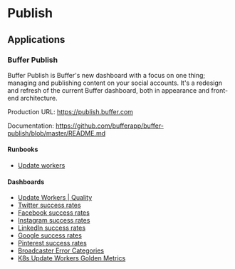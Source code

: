 # Publish

## Applications

### Buffer Publish

Buffer Publish is Buffer's new dashboard with a focus on one thing; managing and publishing content on your social accounts. It's a redesign and refresh of the current Buffer dashboard, both in appearance and front-end architecture.

Production URL: https://publish.buffer.com

Documentation: https://github.com/bufferapp/buffer-publish/blob/master/README.md

#### Runbooks

* [Update workers](/runbooks/update-workers.md)

#### Dashboards

* [Update Workers | Quality](https://app.datadoghq.com/dash/882011/update-workers--quality)
* [Twitter success rates](https://app.datadoghq.com/screen/410432/twitter-update-success-rate)
* [Facebook success rates](https://app.datadoghq.com/screen/410427/facebook-update-success-rate)
* [Instagram success rates](https://app.datadoghq.com/screen/410436/instagram-update-success-rate)
* [LinkedIn success rates](https://app.datadoghq.com/screen/410434/linkedin-update-success-rate)
* [Google success rates](https://app.datadoghq.com/screen/410437/google-update-success-rate)
* [Pinterest success rates](https://app.datadoghq.com/screen/410438/pinterest-update-success-rate)
* [Broadcaster Error Categories](https://app.datadoghq.com/dash/819499/broadcaster-error-categories)
* [K8s Update Workers Golden Metrics](https://app.datadoghq.com/dash/738120/k8s-update-workers-golden-metrics)